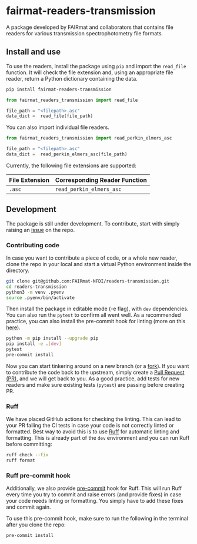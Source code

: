# fairmat-readers-transmission
A package developed by FAIRmat and collaborators that contains file
readers for various transmission spectrophotometry file formats.

## Install and use
To use the readers, install the package using `pip` and import the `read_file`
function. It will check the file extension and, using an appropriate file
reader, return a Python dictionary containing the data.

```sh
pip install fairmat-readers-transmission
```
```py
from fairmat_readers_transmission import read_file

file_path = "<filepath>.asc"
data_dict =  read_file(file_path)
```

You can also import individual file readers.
```py
from fairmat_readers_transmission import read_perkin_elmers_asc

file_path = "<filepath>.asc"
data_dict =  read_perkin_elmers_asc(file_path)
```

Currently, the following file extensions are supported:

| File Extension    | Corresponding Reader Function     |
| ----------------- | --------------------------------- |
| `.asc`            | `read_perkin_elmers_asc`          |

## Development
The package is still under development. To contribute, start with simply raising an
[issue](https://github.com/FAIRmat-NFDI/readers-transmission/issues) on the repo.

### Contributing code
In case you want to contribute a piece of code, or a whole new reader, clone the repo in
your local and start a virtual Python environment inside the directory.
```sh
git clone git@github.com:FAIRmat-NFDI/readers-transmission.git
cd readers-transmission
python3 -m venv .pyenv
source .pyenv/bin/activate
```

Then install the package in editable mode (-e flag), with `dev` dependencies.
You can also run the `pytest` to confirm all went well.
As a recommended practice, you can also install the pre-commit hook for linting (more on
this [here](#ruff-pre-commit-hook)).
```sh
python -m pip install --upgrade pip
pip install -e .[dev]
pytest
pre-commit install
```

Now you can start tinkering around on a new branch (or a [fork](https://docs.github.com/en/pull-requests/collaborating-with-pull-requests/working-with-forks/fork-a-repo)).
If you want to contribute the code back to the upstream, simply create a
[Pull Request (PR)](https://docs.github.com/en/pull-requests/collaborating-with-pull-requests/proposing-changes-to-your-work-with-pull-requests/creating-a-pull-request),
and we will get back to you. As a good practice, add tests for new readers and
make sure existing tests (`pytest`) are passing before creating PR.

### Ruff
We have placed GitHub actions for checking the linting. This can lead to your PR failing
the CI tests in case your code is not correctly linted or formatted.
Best way to avoid this is to use [Ruff](https://docs.astral.sh/ruff/tutorial/) for
automatic linting and formatting.
This is already part of the `dev` environment and you can run Ruff before committing:
```sh
ruff check --fix
ruff format
```
### Ruff pre-commit hook
Additionally, we also provide [pre-commit](https://pre-commit.com) hook for Ruff. This
will run Ruff every time you try to commit and raise errors (and provide fixes)
in case your code needs linting or formatting. You simply have to add these fixes and
commit again.

To use this pre-commit hook, make sure to run the following in the terminal after you
clone the repo:
```sh
pre-commit install
```

